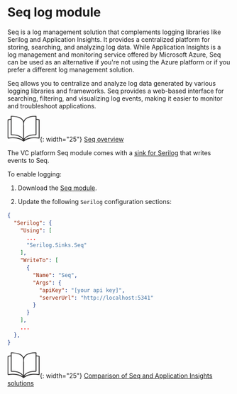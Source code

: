 # Seq log module

Seq is a log management solution that complements logging libraries like Serilog and Application Insights. It provides a centralized platform for storing, searching, and analyzing log data. While Application Insights is a log management and monitoring service offered by Microsoft Azure, Seq can be used as an alternative if you're not using the Azure platform or if you prefer a different log management solution.

Seq allows you to centralize and analyze log data generated by various logging libraries and frameworks. Seq provides a web-based interface for searching, filtering, and visualizing log events, making it easier to monitor and troubleshoot applications. 

![Readmore](media/readmore.png){: width="25"} [Seq overview](https://docs.datalust.co/docs/an-overview-of-seq)

The VC platform Seq module comes with a [sink for Serilog](https://github.com/datalust/serilog-sinks-seq) that writes events to Seq. 

To enable logging:

1. Download the [Seq module](https://github.com/VirtoCommerce/vc-module-seq-log/releases/latest).

1. Update the following `Serilog` configuration sections:

  ```JSON title="appsettings.json"
  {
    "Serilog": {
      "Using": [
        ...
        "Serilog.Sinks.Seq"
      ],
      "WriteTo": [
        {
          "Name": "Seq", 
          "Args": {
            "apiKey": "[your api key]",
            "serverUrl": "http://localhost:5341"
          }
        }
      ],
      ...
    },
  }
  ```


![Readmore](media/readmore.png){: width="25"} [Comparison of Seq and Application Insights solutions](https://datalust.co/app-insights)